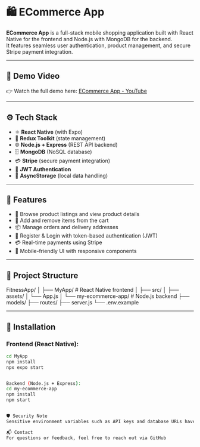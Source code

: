 # 🛍️ ECommerce App

**ECommerce App** is a full-stack mobile shopping application built with React Native for the frontend and Node.js with MongoDB for the backend.  
It features seamless user authentication, product management, and secure Stripe payment integration.

---

## 🎥 Demo Video

👉 Watch the full demo here: [ECommerce App - YouTube](https://www.youtube.com/watch?v=WPsY2iFuv28&t=4s)

---

## ⚙️ Tech Stack

- ⚛️ **React Native** (with Expo)
- 🧠 **Redux Toolkit** (state management)
- 🌐 **Node.js + Express** (REST API backend)
- 🗄️ **MongoDB** (NoSQL database)
- 💳 **Stripe** (secure payment integration)
- 🔐 **JWT Authentication**
- 💾 **AsyncStorage** (local data handling)

---

## 🚀 Features

- 🧾 Browse product listings and view product details
- 🛒 Add and remove items from the cart
- 📦 Manage orders and delivery addresses
- 🔐 Register & Login with token-based authentication (JWT)
- 💳 Real-time payments using Stripe
- 📱 Mobile-friendly UI with responsive components

---

## 📁 Project Structure

FitnessApp/ │ ├── MyApp/ # React Native frontend │ ├── src/ │ ├── assets/ │ └── App.js │ └── my-ecommerce-app/ # Node.js backend ├── models/ ├── routes/ ├── server.js └── .env.example


---

## 🧪 Installation

### Frontend (React Native):

```bash
cd MyApp
npm install
npx expo start


Backend (Node.js + Express):
cd my-ecommerce-app
npm install
npm start


🛡️ Security Note
Sensitive environment variables such as API keys and database URLs have been removed from the repository for security reasons.

📬 Contact
For questions or feedback, feel free to reach out via GitHub
